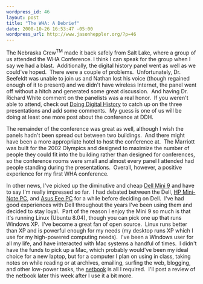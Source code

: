 ```yaml
--- 
wordpress_id: 46
layout: post
title: "The WHA: A Debrief"
date: 2008-10-26 16:53:47 -05:00
wordpress_url: http://www.jasonheppler.org/?p=46
---
```

The Nebraska Crew<sup>TM</sup> made it back safely  from Salt Lake, where a group of us attended the WHA Conference. I think  I can speak for the group when I say we had a blast.  Additionally, the  digital history panel went as well as we could've hoped.  There were a  couple of problems.  Unfortunately, Dr. Seefeldt was unable to join us  and Nathan lost his voice (though regained enough of it to present) and  we didn't have wireless Internet, the panel went off without a hitch and  generated some great discussion.  And having Dr. Richard White comment  on the panelists was a real honor.  If you weren't able to attend, check  out <a href="http://digitalhistory.unl.edu/blog/" target="_blank">Doing  Digital History</a> to catch up on the three presentations and add some  comments.  My guess is one of us will be doing at least one more post  about the conference at DDH.

The remainder of the conference was great as well, although I wish  the panels hadn't been spread out between two buildings.  And there  might have been a more appropriate hotel to host the conference at.  The  Marriott was built for the 2002 Olympics and designed to maximize the  number of people they could fit into the building rather than designed  for conferences, so the conference rooms were small and almost every  panel I attended had people standing during the presentations.  Overall,  however, a positive experience for my first WHA conference.

In other news, I've picked up the diminutive and cheap <a href="http://www.dell.com/content/products/productdetails.aspx/laptop-inspiron-9?cs=19&amp;s=dhs&amp;ref=homepg" target="_blank">Dell Mini 9</a> and have to say I'm really impressed so  far.  I had debated between the Dell, <a href="http://h40059.www4.hp.com/hp2133/" target="_blank">HP  Mini-Note PC</a>, and <a href="http://wiki.eeeuser.com/" target="_blank">Asus Eee PC</a> for a  while before deciding on Dell.  I've had good experiences with Dell  throughout the years I've been using them and decided to stay loyal.   Part of the reason I enjoy the Mini 9 so much is that it's running Linux  (Ubuntu 8.04), though you can pick one up that runs Windows XP.  I've  become a great fan of open source.  Linux runs better than XP and is  powerful enough for my needs (my desktop runs XP which I use for my  high-powered computing needs).  I've been a Windows user for all my  life, and have interacted with Mac systems a handful of times.  I didn't  have the funds to pick up a Mac, which probably would've been my ideal  choice for a new laptop, but for a computer I plan on using in class,  taking notes on while reading or at archives, emailing, surfing the web,  blogging, and other low-power tasks, the <a href="http://en.wikipedia.org/wiki/Netbook" target="_blank">netbook</a> is all I required.  I'll post a review of the netbook later this week  after I use it a bit more.

